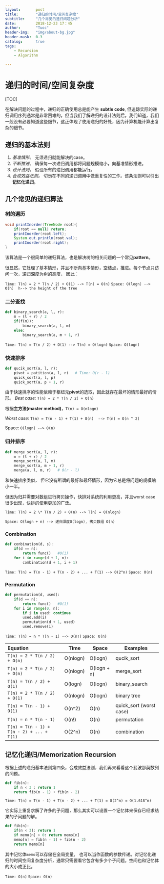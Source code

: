 ```yaml
---
layout:       post
title:        "递归的时间/空间复杂度"
subtitle:     "几个常见的递归问题分析"
date:         2018-12-23 17：45
author:       "Tuoc"
header-img:   "img/about-bg.jpg"
header-mask:  0.3
catalog:      true
tags:
    - Recursion
    - Algorithm

---	
```


# 递归的时间/空间复杂度



[TOC]

在解决问题的过程中，递归的正确使用总是能产生  **subtle code**, 但追踪实际的递归调用序列通常是非常困难的，但当我们了解递归的设计法则后，我们知道，我们一般没有必要知道这些细节，这正体现了使用递归的好处，因为计算机能计算出复杂的细节。

## 递归的基本法则

1. *基准情形。* 无须递归就能解决的case。
2. *不断推进。*  确保每一次递归调用都将问题规模缩小，向基准情形推进。
3. *设计法则。* 假设所有的递归调用都能运行。
4. *合成效益法则。* 切勿在不同的递归调用中做重复性的工作。该条法则可以引出**记忆化递归**。

## 几个常见的递归算法

### 树的遍历

~~~ java
void printInorder(TreeNode root){
	if(root == null) return;
    printInorder(root.left);
    System.out.println(root.val);
    printInorder(root.right);
}
~~~

该算法是一个很简单的递归算法，也是解决树的相关问题的一个常见**pattern**。

很显然，它处理了基本情形，并且不断向基本情形，空结点，推进。每个节点只访问一次，递归深度为树的高度， 因此：

`Time: T(n) = 2 * T(n / 2) + O(1) --> T(n) = O(n)`
`Space: O(logn) --> O(h)  h--> the height of the tree`

### 二分查找

~~~python
def binary_search(a, l, r):
	m = (l + r) / 2
	if(f(m)):
		binary_search(a, l, m)
	else:
		binary_search(a, m + 1, r)
~~~

`Time: T(n) = T(n / 2) + O(1) --> T(n) = O(logn)`
`Space: O(logn)`

### 快速排序

~~~ python
def qucik_sort(a, l, r):
	pivot = patition(a, l, r)	# Time: O(r - l)
	quick_sort(a, l, p)
	quick_sort(a, p + 1, r)
~~~

由于快速排序的性能依赖于枢纽元**pivot**的选取，因此就存在最坏的情形最好的情形。
*Best case:*
`T(n) = 2 * T(n / 2) + O(n)`

根据**主方法(master method)**，`T(n) = O(nlogn)`

*Worst case:*
`T(n) = T(n - 1) + T(1) + O(n)  --> T(n) = O(n ^ 2)`

Space:  `O(logn) --> O(n)`

### 归并排序

~~~python
def merge_sort(a, l, r):
	m = (l + r) / 2
	merge_sort(a, l, m)
	merge_sort(a, m + 1, r)
	merge(a, l, m, r) 	# O(r - l)
~~~

和快速排序类似， 但它没有所谓的最好和最坏情形，因为它总是将问题的规模缩小一半。

但因为归并需要对数组进行拷贝操作，快排对系统的利用更高，并且worst case 很少出现，快排的使用更加的广泛。

`Time: T(n) = 2 \* T(n / 2) + O(n) --> T(n) = O(nlogn)`

`Space: O(logn + n) --> 递归深度O(logn), 拷贝数组 O(n)`

### Combination

~~~python
def conbination(d, s):
	if(d == n):
		return func()	#O(1)
	for i in range(d + 1, n):
		combination(d + 1, i + 1)
~~~

`Time: T(n) = T(n - 1) + T(n - 2) + ... + T(1) --> O(2^n)`
`Space: O(n)`

### Permutation

~~~python
def permutation(d, used):
	if(d == n):
		return func()	#O(1)
	for i in range(0, n):
		if i in used: continue
		used.add(i)
		permutation(d + 1, used)
		used.remove(i)
~~~

`Time: T(n) = n * T(n - 1) --> O(n!)`
`Space: O(n)`

| Equation | Time | Space | Examples |
| :------- | ---- | ----- | -------- |
| `T(n) = 2 * T(n / 2) + O(n)`   |   O(nlogn)   |   O(logn)   |    qucik_sort      |
| `T(n) = 2 * T(n / 2) + O(n)` | O(nlogn) | O(logn + n) | merge_sort |
| `T(n) = T(n / 2) + O(1)` | O(logn) | O(logn) | binary_search |
| `T(n) = 2 * T(n / 2) + O(1)` | O(nlogn) | O(logn) | binary tree |
| `T(n) = T(n - 1) + O(1)` | O(n^2) | O(n) | quick_sort (worst case) |
| `T(n) = n * T(n - 1)` | O(n!) | O(n) | permutation |
| `T(n) = T(n - 1) + T(n - 2) + ... + T(1)` | O(2^n) | O(n) | combination |

## 记忆化递归/Memorization Recursion

根据上述的递归基本法则第四条，合成效益法则，我们再来看看这个斐波那契数列的问题。

~~~python
def fib(n):
	if n < 3 : return 1
	return fib(n - 1) + fib(n - 2)
~~~

`Time: T(n) = T(n - 1) + T(n - 2) + ... + T(1) = O(2^n) = O(1.618^n)`

它实际上重复求解了许多的子问题，那么其实可以设置一个记忆体来保存已经求结果的子问题的解。

```python
def fib(n):
	if(n < 3): return 1
	if memo[n] > 0: return memo[n]
	memo[n] = fib(n - 1) + fib(n - 2)
	return memo[n]
```

其中记忆体`memo`可以存储在全局变量， 也可以当作函数的参数传递。对记忆化递归的时间空间复杂度分析，通常只需要看它包含有多少个子问题。空间也和记忆体的大小成正比。

`Time: O(n)`
`Space: O(n)`



